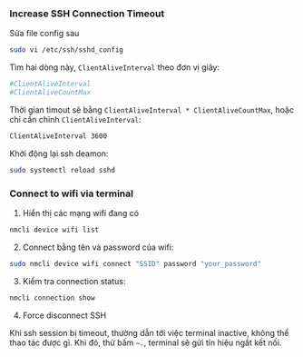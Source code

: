 ### Increase SSH Connection Timeout

Sửa file config sau

```bash
sudo vi /etc/ssh/sshd_config
```

Tìm hai dòng này, `ClientAliveInterval` theo đơn vị giây:
```bash
#ClientAliveInterval 
#ClientAliveCountMax
```

Thời gian timout sẽ bằng `ClientAliveInterval * ClientAliveCountMax`, hoặc chỉ cần chỉnh `ClientAliveInterval`:
```bash
ClientAliveInterval 3600
```

Khởi động lại ssh deamon:
```bash
sudo systemctl reload sshd
```

### Connect to wifi via terminal

1. Hiển thị các mạng wifi đang có

```bash
nmcli device wifi list
```

2. Connect bằng tên và password của wifi:

```bash
sudo nmcli device wifi connect "SSID" password "your_password"

```

3. Kiểm tra connection status:

```bash
nmcli connection show
```
4. Force disconnect SSH

Khi ssh session bị timeout, thường dẫn tới việc terminal inactive, không thể thao tác được gì. Khi đó, thử bấm `~.`, terminal sẽ gửi tín hiệu ngắt kết nối.
